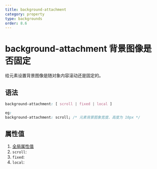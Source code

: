 ```yaml
---
title: background-attachment
category: property
type: backgrounds
order: 8.6
---
```


# background-attachment 背景图像是否固定

给元素设置背景图像是随对象内容滚动还是固定的。

## 语法

```css
background-attachment: [ scroll | fixed | local ]

eg:
background-attachment: scroll; /* 元素背景图象宽度、高度为 10px */
```

## 属性值

1. [全局属性值](/front-end/CSS/values#anchor-值类型)
1. `scroll`:
1. `fixed`:
1. `local`:
